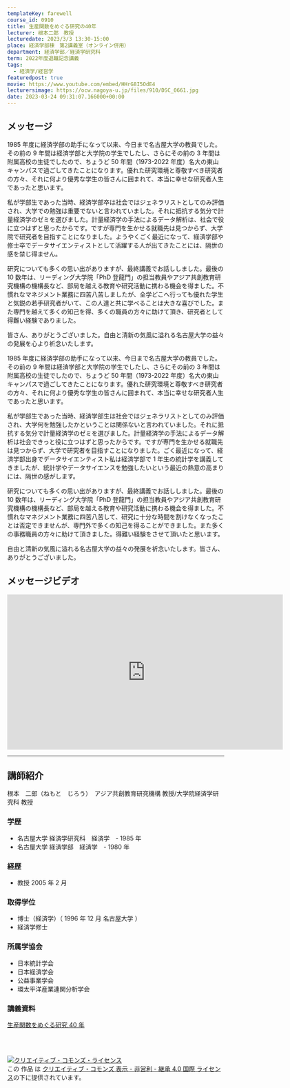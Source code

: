 ```yaml
---
templateKey: farewell
course_id: 0910
title: 生産関数をめぐる研究の40年
lecturer: 根本二郎　教授
lecturedate: 2023/3/3 13:30-15:00
place: 経済学部棟　第2講義室（オンライン併用）
department: 経済学部／経済学研究科
term: 2022年度退職記念講義
tags:
  - 経済学/経営学
featuredpost: true
movie: https://www.youtube.com/embed/HHrG8I5OdE4
lecturersimage: https://ocw.nagoya-u.jp/files/910/DSC_0661.jpg
date: 2023-03-24 09:31:07.166000+00:00
---
```


## メッセージ

1985 年度に経済学部の助手になって以来、今日まで名古屋大学の教員でした。その前の 9 年間は経済学部と大学院の学生でしたし、さらにその前の 3 年間は附属高校の生徒でしたので、ちょうど 50 年間（1973-2022 年度）名大の東山キャンパスで過ごしてきたことになります。優れた研究環境と尊敬すべき研究者の方々、それに何より優秀な学生の皆さんに囲まれて、本当に幸せな研究者人生であったと思います。

私が学部生であった当時、経済学部卒は社会ではジェネラリストとしてのみ評価され、大学での勉強は重要でないと言われていました。それに抵抗する気分で計量経済学のゼミを選びました。計量経済学の手法によるデータ解析は、社会で役に立つはずと思ったからです。ですが専門を生かせる就職先は見つからず、大学院で研究者を目指すことになりました。ようやくごく最近になって、経済学部や修士卒でデータサイエンティストとして活躍する人が出てきたことには、隔世の感を禁じ得ません。

研究についても多くの思い出がありますが、最終講義でお話ししました。最後の 10 数年は、リーディング大学院「PhD 登龍門」の担当教員やアジア共創教育研究機構の機構長など、部局を越える教育や研究活動に携わる機会を得ました。不慣れなマネジメント業務に四苦八苦しましたが、全学どこへ行っても優れた学生と気鋭の若手研究者がいて、この人達と共に学べることは大きな喜びでした。また専門を越えて多くの知己を得、多くの職員の方々に助けて頂き、研究者として得難い経験でありました。

皆さん、ありがとうございました。自由と清新の気風に溢れる名古屋大学の益々の発展を心より祈念いたします。

1985 年度に経済学部の助手になって以来、今日まで名古屋大学の教員でした。その前の 9 年間は経済学部と大学院の学生でしたし、さらにその前の 3 年間は附属高校の生徒でしたので、ちょうど 50 年間（1973-2022 年度）名大の東山キャンパスで過ごしてきたことになります。優れた研究環境と尊敬すべき研究者の方々、それに何より優秀な学生の皆さんに囲まれて、本当に幸せな研究者人生であったと思います。

私が学部生であった当時、経済学部生は社会ではジェネラリストとしてのみ評価され、大学何を勉強したかということは関係ないと言われていました。それに抵抗する気分で計量経済学のゼミを選びました。計量経済学の手法によるデータ解析は社会できっと役に立つはずと思ったからです。ですが専門を生かせる就職先は見つからず、大学で研究者を目指すことになりました。ごく最近になって、経済学部出身でデータサイエンティスト私は経済学部で 1 年生の統計学を講義してきましたが、統計学やデータサイエンスを勉強したいという最近の熱意の高まりには、隔世の感がします。

研究についても多くの思い出がありますが、最終講義でお話ししました。最後の 10 数年は、リーディング大学院「PhD 登龍門」の担当教員やアジア共創教育研究機構の機構長など、部局を越える教育や研究活動に携わる機会を得ました。不慣れなマネジメント業務に四苦八苦して、研究に十分な時間を割けなくなったことは否定できませんが、専門外で多くの知己を得ることができました。また多くの事務職員の方々に助けて頂きました。得難い経験をさせて頂いたと思います。

自由と清新の気風に溢れる名古屋大学の益々の発展を祈念いたします。皆さん、ありがとうございました。

## メッセージビデオ

<iframe src="https://www.youtube.com/embed/siXDBzsBvo4" width="640" height="360" frameborder="0" allowfullscreen></iframe>

---

## 講師紹介

根本　二郎（ねもと　じろう）　アジア共創教育研究機構 教授/大学院経済学研究科 教授

### 学歴

- 名古屋大学 経済学研究科　経済学　- 1985 年
- 名古屋大学 経済学部　経済学　- 1980 年

### 経歴

- 教授 2005 年 2 月

### 取得学位

- 博士（経済学）（ 1996 年 12 月 名古屋大学 ）
- 経済学修士

### 所属学協会

- 日本統計学会
- 日本経済学会
- 公益事業学会
- 環太平洋産業連関分析学会

### 講義資料

[生産関数をめぐる研究 40 年](https://ocw.nagoya-u.jp/files/910/根本先生＿最終講義・著作権処理済み.pdf)

<br />
<br />

<a rel="license" href="http://creativecommons.org/licenses/by-nc-sa/4.0/"><img alt="クリエイティブ・コモンズ・ライセンス" style="border-width:0" data-src="" src="https://i.creativecommons.org/l/by-nc-sa/4.0/88x31.png" /></a><br />この 作品 は <a rel="license" href="http://creativecommons.org/licenses/by-nc-sa/4.0/">クリエイティブ・コモンズ 表示 - 非営利 - 継承 4.0 国際 ライセンス</a>の下に提供されています。
